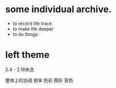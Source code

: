 
# some individual archive.

* to record life trace
* to make life deeper
* to do things 

# left theme
2.4 - 2.18休息

整体上的协调
频率
色彩
图形
音色
